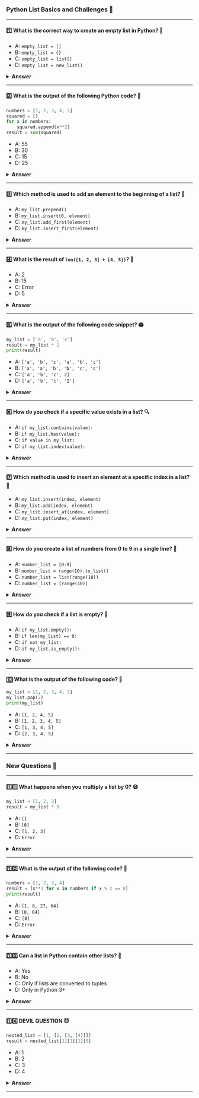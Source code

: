 ### **Python List Basics and Challenges 🐍**

---

#### 1️⃣ What is the correct way to create an empty list in Python? 🤔

- A: `empty_list = []`
- B: `empty_list = {}`
- C: `empty_list = list[]`
- D: `empty_list = new_list()`

<details><summary><b>Answer</b></summary>
<p>

#### Correct Answer -> A: `empty_list = []`

</p>
</details>

---

#### 2️⃣ What is the output of the following Python code? 🧮

```python
numbers = [1, 2, 3, 4, 5]
squared = []
for x in numbers:
    squared.append(x**2)
result = sum(squared)
```

- A: 55
- B: 30
- C: 15
- D: 25

<details><summary><b>Answer</b></summary>
<p>

#### Correct Answer -> A: 55

</p>
</details>

---

#### 3️⃣ Which method is used to add an element to the beginning of a list? 🏁

- A: `my_list.prepend()`
- B: `my_list.insert(0, element)`
- C: `my_list.add_first(element)`
- D: `my_list.insert_first(element)`

<details><summary><b>Answer</b></summary>
<p>

#### Correct Answer -> B: `my_list.insert(0, element)`

</p>
</details>

---

#### 4️⃣ What is the result of `len([1, 2, 3] + [4, 5])`? 📏

- A: 2
- B: 15
- C: Error
- D: 5

<details><summary><b>Answer</b></summary>
<p>

#### Correct Answer -> D: 5

</p>
</details>

---

#### 5️⃣ What is the output of the following code snippet? 🖨️

```python
my_list = ['a', 'b', 'c']
result = my_list * 2
print(result)
```

- A: `['a', 'b', 'c', 'a', 'b', 'c']`
- B: `['a', 'a', 'b', 'b', 'c', 'c']`
- C: `['a', 'b', 'c', 2]`
- D: `['a', 'b', 'c', '2']`

<details><summary><b>Answer</b></summary>
<p>

#### Correct Answer -> A: `['a', 'b', 'c', 'a', 'b', 'c']`

</p>
</details>

---

#### 6️⃣ How do you check if a specific value exists in a list? 🔍

- A: `if my_list.contains(value):`
- B: `if my_list.has(value):`
- C: `if value in my_list:`
- D: `if my_list.index(value):`

<details><summary><b>Answer</b></summary>
<p>

#### Correct Answer -> C: `if value in my_list:`

</p>
</details>

---

#### 7️⃣ Which method is used to insert an element at a specific index in a list? 🧩

- A: `my_list.insert(index, element)`
- B: `my_list.add(index, element)`
- C: `my_list.insert_at(index, element)`
- D: `my_list.put(index, element)`

<details><summary><b>Answer</b></summary>
<p>

#### Correct Answer -> A: `my_list.insert(index, element)`

</p>
</details>

---

#### 8️⃣ How do you create a list of numbers from 0 to 9 in a single line? 🔢

- A: `number_list = [0:9]`
- B: `number_list = range(10).to_list()`
- C: `number_list = list(range(10))`
- D: `number_list = [range(10)]`

<details><summary><b>Answer</b></summary>
<p>

#### Correct Answer -> C: `number_list = list(range(10))`

</p>
</details>

---

#### 9️⃣ How do you check if a list is empty? 🛑

- A: `if my_list.empty():`
- B: `if len(my_list) == 0:`
- C: `if not my_list:`
- D: `if my_list.is_empty():`

<details><summary><b>Answer</b></summary>
<p>

#### Correct Answer -> C: `if not my_list:`

</p>
</details>

---

#### 🔟 What is the output of the following code? 🤯

```python
my_list = [1, 2, 3, 4, 5]
my_list.pop(2)
print(my_list)
```

- A: `[1, 2, 4, 5]`
- B: `[1, 2, 3, 4, 5]`
- C: `[1, 3, 4, 5]`
- D: `[2, 3, 4, 5]`

<details><summary><b>Answer</b></summary>
<p>

#### Correct Answer -> A: `[1, 2, 4, 5]`

</p>
</details>

---

### **New Questions 🚀**

---

#### 1️⃣1️⃣ What happens when you multiply a list by 0? 😅

```python
my_list = [1, 2, 3]
result = my_list * 0
```

- A: `[]`
- B: `[0]`
- C: `[1, 2, 3]`
- D: `Error`

<details><summary><b>Answer</b></summary>
<p>

#### Correct Answer -> A: `[]`

</p>
</details>

---

#### 1️⃣2️⃣ What is the output of the following code? 🐍

```python
numbers = [1, 2, 3, 4]
result = [x**3 for x in numbers if x % 2 == 0]
print(result)
```

- A: `[1, 8, 27, 64]`
- B: `[8, 64]`
- C: `[8]`
- D: `Error`

<details><summary><b>Answer</b></summary>
<p>

#### Correct Answer -> B: `[8, 64]`

</p>
</details>

---

#### 1️⃣3️⃣ Can a list in Python contain other lists? 🤔

- A: Yes
- B: No
- C: Only if lists are converted to tuples
- D: Only in Python 3+

<details><summary><b>Answer</b></summary>
<p>

#### Correct Answer -> A: Yes

</p>
</details>

---

#### 1️⃣4️⃣ DEVIL QUESTION 😈

```python
nested_list = [1, [2, [3, [4]]]]
result = nested_list[1][1][1][0]
```

- A: 1
- B: 2
- C: 3
- D: 4

<details><summary><b>Answer</b></summary>
<p>

#### Correct Answer -> D: 4

</p>
</details>

--- 
